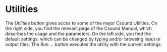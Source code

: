 # Utilities

The *Utilities* button gives acces to some of the major Csound Utilities. On the right side, you find the relevant page of the Csound Manual, which describes the usage and the parameters. On the left side, you find the default settings, which can be changed by typing and/or browsing input or output files. The *Run ...* button executes the utility with the current settings.
